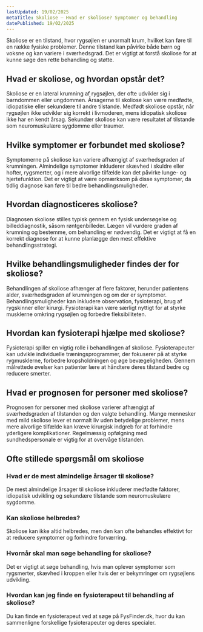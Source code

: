 ```yaml
---
lastUpdated: 19/02/2025
metaTitle: Skoliose – Hvad er skoliose? Symptomer og behandling
datePublished: 19/02/2025
---
```


Skoliose er en tilstand, hvor rygsøjlen er unormalt krum, hvilket kan føre til en række fysiske problemer. Denne tilstand kan påvirke både børn og voksne og kan variere i sværhedsgrad. Det er vigtigt at forstå skoliose for at kunne søge den rette behandling og støtte.

## Hvad er skoliose, og hvordan opstår det?

Skoliose er en lateral krumning af rygsøjlen, der ofte udvikler sig i barndommen eller ungdommen. Årsagerne til skoliose kan være medfødte, idiopatiske eller sekundære til andre tilstande. Medfødt skoliose opstår, når rygsøjlen ikke udvikler sig korrekt i livmoderen, mens idiopatisk skoliose ikke har en kendt årsag. Sekundær skoliose kan være resultatet af tilstande som neuromuskulære sygdomme eller traumer.

## Hvilke symptomer er forbundet med skoliose?

Symptomerne på skoliose kan variere afhængigt af sværhedsgraden af krumningen. Almindelige symptomer inkluderer skævhed i skuldre eller hofter, rygsmerter, og i mere alvorlige tilfælde kan det påvirke lunge- og hjertefunktion. Det er vigtigt at være opmærksom på disse symptomer, da tidlig diagnose kan føre til bedre behandlingsmuligheder.

## Hvordan diagnosticeres skoliose?

Diagnosen skoliose stilles typisk gennem en fysisk undersøgelse og billeddiagnostik, såsom røntgenbilleder. Lægen vil vurdere graden af krumning og bestemme, om behandling er nødvendig. Det er vigtigt at få en korrekt diagnose for at kunne planlægge den mest effektive behandlingsstrategi.

## Hvilke behandlingsmuligheder findes der for skoliose?

Behandlingen af skoliose afhænger af flere faktorer, herunder patientens alder, sværhedsgraden af krumningen og om der er symptomer. Behandlingsmuligheder kan inkludere observation, fysioterapi, brug af rygskinner eller kirurgi. Fysioterapi kan være særligt nyttigt for at styrke musklerne omkring rygsøjlen og forbedre fleksibiliteten.

## Hvordan kan fysioterapi hjælpe med skoliose?

Fysioterapi spiller en vigtig rolle i behandlingen af skoliose. Fysioterapeuter kan udvikle individuelle træningsprogrammer, der fokuserer på at styrke rygmusklerne, forbedre kropsholdningen og øge bevægeligheden. Gennem målrettede øvelser kan patienter lære at håndtere deres tilstand bedre og reducere smerter.

## Hvad er prognosen for personer med skoliose?

Prognosen for personer med skoliose varierer afhængigt af sværhedsgraden af tilstanden og den valgte behandling. Mange mennesker med mild skoliose lever et normalt liv uden betydelige problemer, mens mere alvorlige tilfælde kan kræve kirurgisk indgreb for at forhindre yderligere komplikationer. Regelmæssig opfølgning med sundhedspersonale er vigtig for at overvåge tilstanden.

## Ofte stillede spørgsmål om skoliose

### Hvad er de mest almindelige årsager til skoliose?

De mest almindelige årsager til skoliose inkluderer medfødte faktorer, idiopatisk udvikling og sekundære tilstande som neuromuskulære sygdomme.

### Kan skoliose helbredes?

Skoliose kan ikke altid helbredes, men den kan ofte behandles effektivt for at reducere symptomer og forhindre forværring.

### Hvornår skal man søge behandling for skoliose?

Det er vigtigt at søge behandling, hvis man oplever symptomer som rygsmerter, skævhed i kroppen eller hvis der er bekymringer om rygsøjlens udvikling.

### Hvordan kan jeg finde en fysioterapeut til behandling af skoliose?

Du kan finde en fysioterapeut ved at søge på FysFinder.dk, hvor du kan sammenligne forskellige fysioterapeuter og deres specialer.
